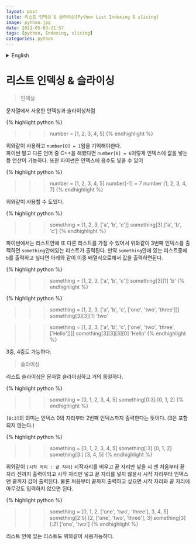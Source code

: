 ```yaml
---
layout: post
title: 리스트 인덱싱 & 슬라이싱[Python List Indexing & slicing]
image: python.jpg
date: 2021-05-03-21:57
tags: [python, Indexing, slicing]
categories: python
---
```



<details>
<summary>English</summary>
<div markdown="1">

List indexing & slicing
=====



-----------------------------------------------------------------------------------------------
-----------------------------------------------------------------------------------------------
</div>
</details>



리스트 인덱싱 & 슬라이싱
=====

>인덱싱



문자열에서 사용한 인덱싱과 슬라이싱처럼

{% highlight python %}
>>> number = [1, 2, 3, 4, 5]
{% endhighlight %}

위와같이 사용하고 ```number[0] = 1```임을 기억해야한다.<br>
파이썬 말고 다른 언어 중 C++을 해봤다면 ```number[0] = 6```이렇게 인덱스에 값을 넣는 등 연산이 가능하다. 또한 파이썬은 인덱스에 음수도 넣을 수 있어

{% highlight python %}
>>> number = [1, 2, 3, 4, 5]
>>> number[-1] = 7
>>> number
[1, 2, 3, 4, 7]
{% endhighlight %}

위와같이 사용할 수 도있다.<br>

{% highlight python %}
>>> something = [1, 2, 3, ['a', 'b', 'c']]
>>> something[3]
['a', 'b', 'c']
{% endhighlight %}

파이썬에서는 리스트안에 또 다른 리스트를 가질 수 있어서 위와같이 3번째 인덱스를 출력하면 ```something```안에있는 리스트가 출력된다. 만약 ```something```안에 있는 리스트중에 ```b```를 출력하고 싶다면 아래와 같이 이중 배열식으로해서 값을 출력하면된다.


{% highlight python %}
>>> something = [1, 2, 3, ['a', 'b', 'c']]
>>> something[3][1]
'b'
{% endhighlight %}


{% highlight python %}
>>> something = [1, 2, 3, ['a', 'b', 'c', ['one', 'two', 'three']]]
>>> something[3][3][1]
'two'


>>> something = [1, 2, 3, ['a', 'b', 'c', ['one', 'two', 'three', ['Hello']]]]
>>> something[3][3][3][0]
'Hello'
{% endhighlight %}

3중, 4중도 가능하다.


>슬라이싱


리스트 슬라이싱은 문자열 슬라이싱하고 거의 동일하다.

{% highlight python %}
>>> something = [0, 1, 2, 3, 4, 5]
>>> something[0:3]
[0, 1, 2]
{% endhighlight %}

```[0:3]```의 의미는 인덱스 0의 자리부터 2번째 인덱스까지 출력한다는 뜻이다. (3은 포함되지 않는다.)

{% highlight python %}
>>> something = [0, 1, 2, 3, 4, 5]
>>> something[:3]
[0, 1, 2]
>>> something[3:]
[3, 4, 5]
{% endhighlight %}

위와같이 ```[시작 자리 : 끝 자리]``` 시작자리를 비우고 끝 자리만 넣을 시 맨 처음부터 끝 자리 전까지 출력이되고 시작 자리만 넣고 끝 자리를 넣지 않을시 시작 자리부터 인덱스 맨 끝까지 값이 출력된다. 물론 처음부터 끝까지 출력하고 싶으면 시작 자리와 끝 자리에 아무것도 입력하지 않으면 된다.

{% highlight python %}
>>> something = [0, 1, 2, ['one', 'two', 'three'], 3, 4, 5]
>>> something[2:5]
[2, ['one', 'two', 'three'], 3]
>>> something[3][:2]
['one', 'two']
{% endhighlight %}

리스트 안에 있는 리스트도 위와같이 사용가능하다.